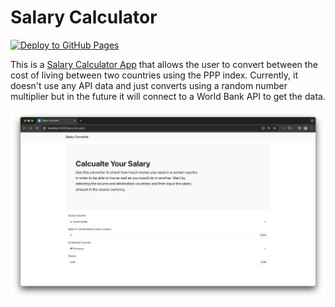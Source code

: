 # Salary Calculator
[![Deploy to GitHub Pages](https://github.com/AlexandruIstrate/SalaryCalculator/actions/workflows/publish-website.yml/badge.svg)](https://github.com/AlexandruIstrate/SalaryCalculator/actions/workflows/publish-website.yml)

This is a [Salary Calculator App](https://alexandruistrate.github.io/SalaryCalculator) that allows the user to convert between the cost of living between two countries using the PPP index. Currently, it doesn't use any API data and just converts using a random number multiplier but in the future it will connect to a World Bank API to get the data.

![App Screenshot](branding/react-app.png)
